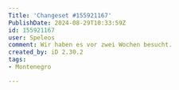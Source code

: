 ```yaml
---
Title: 'Changeset #155921167'
PublishDate: 2024-08-29T10:33:59Z
id: 155921167
user: Speleos
comment: Wir haben es vor zwei Wochen besucht.
created_by: iD 2.30.2
tags:
- Montenegro

---
```

